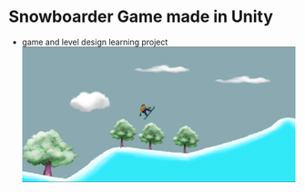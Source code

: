 # Snowboarder Game made in Unity
- game and level design learning project
![Game screenshot](https://github.com/Alshawty/Snowboarder-Game/blob/main/imgs/Game%20Demo.png)
